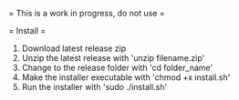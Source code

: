 = This is a work in progress, do not use =

= Install =
1. Download latest release zip
1. Unzip the latest release with 'unzip filename.zip'
1. Change to the release folder with 'cd folder_name'
1. Make the installer executable with 'chmod +x install.sh'
1. Run the installer with 'sudo ./install.sh'

